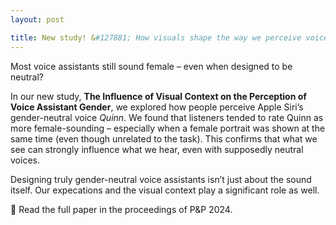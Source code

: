 ```yaml
---
layout: post

title: New study! &#127881; How visuals shape the way we perceive voice assistant gender
---
```


Most voice assistants still sound female – even when designed to be neutral? 

In our new study, <strong>The Influence of Visual Context on the Perception of Voice Assistant Gender</strong>, we explored how people perceive Apple Siri’s gender-neutral voice <em>Quinn</em>.
We found that listeners tended to rate Quinn as more female-sounding – especially when a female portrait was shown at the same time (even though unrelated to the task). This confirms that what we see can strongly influence what we hear, even with supposedly neutral voices.

Designing truly gender-neutral voice assistants isn’t just about the sound itself.
Our expecations and the visual context play a significant role as well.

📘 Read the full paper in the <a>proceedings of P&P 2024</a>. 
